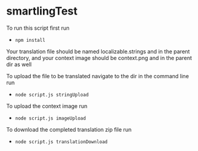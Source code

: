 # smartlingTest

To run this script first run
- `npm install`

Your translation file should be named localizable.strings and in the parent directory, and your context image should be context.png and in the parent dir as well

To upload the file to be translated navigate to the dir in the command line
run 
- `node script.js stringUpload`

To upload the context image
run 
- `node script.js imageUpload`

To download the completed translation zip file
run 
- `node script.js translationDownload`